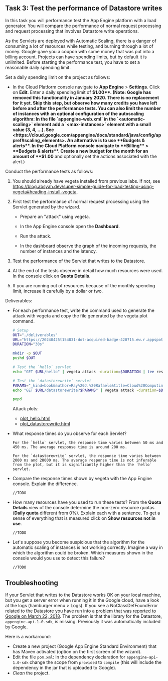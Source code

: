## Task 3: Test the performance of Datastore writes

In this task you will performance test the App Engine platform with a
load generator. You will compare the performance of normal request
processing and request processing that involves Datastore write
operations.

As the Servlets are deployed with Automatic Scaling, there is a danger
of consuming a lot of resources while testing, and burning through a
lot of money. Google gave you a coupon with some money that was put
into a billing account. Projects can have spending limits, but by
default it is unlimited. Before starting the performance test, you
have to set a reasonable daily spending limit.

Set a daily spending limit on the project as follows:

- In the Cloud Platform console navigate to **App Engine** >
  **Settings**. Click on **Edit**. Enter a daily spending limit of
  **$1.00**. (Note: Google has removed this functionality in January 2020. There is no replacement for it yet. Skip this step, but observe how many credits you have left before and after the performance tests. You can also limit the number of instances with an optional configuration of the autoscaling algorithm: In the file `appengine-web.xml` in the `<automatic-scaling>` element add a `<max-instances>` element with a small value (3, 4, ...). See <https://cloud.google.com/appengine/docs/standard/java/config/appref#scaling_elements>. An alternative is to use **Budgets & alerts**. In the Cloud Platform console navigate to **Billing** > **Budgets & alerts**. Create a new budget for the month for an amount of **$1.00** and optionally set the actions associated with the alert.)

Conduct the performance tests as follows:

1. You should already have vegeta installed from previous labs. If not, see <https://blog.absyah.dev/super-simple-guide-for-load-testing-using-vegeta#heading-install-vegeta>.

2. First test the performance of normal request processing using the
   Servlet generated by the wizard.

   - Prepare an "attack" using vegeta.

   - In the App Engine console open the **Dashboard**.

   - Run the attack.

   - In the dashboard observe the graph of the incoming requests, the
     number of instances and the latency.

3. Test the performance of the Servlet that writes to the Datastore.

4. At the end of the tests observe in detail how much resources were
   used. In the console click on **Quota Details**.

5. If you are running out of resources because of the monthly spending
   limit, increase it carefully by a dollar or two.

Deliverables:


- For each performance test, write the command used to generate the attack with vegeta and copy the file generated by the vegeta plot command.

  ```bash
  # Setup
  OUT="./deliverables"
  URL="https://20240425t154831-dot-acquired-badge-420715.ew.r.appspot.com"
  DURATION="30s"

  mkdir -p $OUT
  pushd $OUT

  # Test the `hello` servlet
  echo "GET $URL/hello" | vegeta attack -duration=$DURATION | tee result_hello.bin | vegeta plot > plot_hello.html

  # Test the `datastorewrite` servlet
  PARAMS="_kind=book&author=Ray%20J.%20Rafaels&title=Cloud%20Computing%3A%20From%20Beginning%20to%20End"
  echo "GET $URL/datastorewrite?$PARAMS" | vegeta attack -duration=$DURATION | tee result_datastorewrite.bin | vegeta plot > plot_datastorewrite.html

  popd
  ```

  Attack plots:
  - [plot_hello.html](./deliverables/plot_hello.html)
  - [plot_datastorewrite.html](./deliverables/plot_datastorewrite.html)
 
- What response times do you observe for each Servlet?

  ```
  For the `hello` servlet, the response time varies between 50 ms and 450 ms. The average response time is around 200 ms.

  For the `datastorewrite` servlet, the response time varies between 2000 ms and 28000 ms. The average response time is not inferable from the plot, but it is significantly higher than the `hello` servlet.
  ```

- Compare the response times shown by vegeta with the App Engine
  console. Explain the difference.

  ```
  //TODO
  ```

- How many resources have you used to run these tests? From the
  **Quota Details** view of the console determine the non-zero resource
  quotas (**Daily quota** different from 0%). Explain each with a sentence.
  To get a sense of everything that is measured click on **Show resources not in use**.

  ```
  //TODO
  ```

- Let's suppose you become suspicious that the algorithm for the automatic scaling of
  instances is not working correctly. Imagine a way in which the algorithm could be broken. Which measures shown in the console would you use to detect this failure?

  ```
  //TODO
  ```

## Troubleshooting

If your Servlet that writes to the Datastore works OK on your local
machine, but you get a server error when running it in the Google
cloud, have a look at the logs (hamburger menu > Logs). If you see a
NoClassDefFoundError related to the Datastore you have run into a
[problem that was reported to Google on March 22, 2018](https://issuetracker.google.com/issues/76144204). The
problem is that the library for the Datastore,
`appengine-api-1.0-sdk`, is missing. Previously it was automatically
included by Google.

Here is a workaround:

- Create a new project (Google App Engine Standard Environment) that
  has Maven activated (option on the first screen of the wizard).
- Edit the file `pom.xml`: In the dependency declaration for
  `appengine-api-1.0-sdk` change the scope from `provided` to
  `compile` (this will include the dependency in the jar that is
  uploaded to Google).
- _Clean_ the project.
